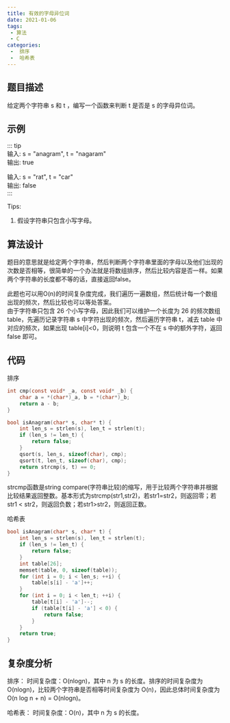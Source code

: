 ```yaml
---
title: 有效的字母异位词
date: 2021-01-06
tags:
 - 算法
 - C
categories:
 -  排序
 -  哈希表
---
```



## 题目描述
给定两个字符串 s 和 t ，编写一个函数来判断 t 是否是 s 的字母异位词。   

## 示例
::: tip  
输入: s = "anagram", t = "nagaram"  
输出: true  

输入: s = "rat", t = "car"  
输出: false  
:::  

Tips:      
1. 假设字符串只包含小写字母。  


## 算法设计
题目的意思就是给定两个字符串，然后判断两个字符串里面的字母以及他们出现的次数是否相等，很简单的一个办法就是将数组排序，然后比较内容是否一样。如果两个字符串的长度都不等的话，直接返回false。

此题也可以用O(n)的时间复杂度完成，我们遍历一遍数组，然后统计每一个数组出现的频次，然后比较也可以等处答案。  
由于字符串只包含 26 个小写字母，因此我们可以维护一个长度为 26 的频次数组 table，先遍历记录字符串 s 中字符出现的频次，然后遍历字符串 t，减去 table 中对应的频次，如果出现 table[i]<0，则说明 t 包含一个不在 s 中的额外字符，返回 false 即可。


## 代码
排序
```c
int cmp(const void* _a, const void* _b) {
    char a = *(char*)_a, b = *(char*)_b;
    return a - b;
}

bool isAnagram(char* s, char* t) {
    int len_s = strlen(s), len_t = strlen(t);
    if (len_s != len_t) {
        return false;
    }
    qsort(s, len_s, sizeof(char), cmp);
    qsort(t, len_t, sizeof(char), cmp);
    return strcmp(s, t) == 0;
}
```

strcmp函数是string compare(字符串比较)的缩写，用于比较两个字符串并根据比较结果返回整数。基本形式为strcmp(str1,str2)，若str1=str2，则返回零；若str1 < str2，则返回负数；若str1>str2，则返回正数。

哈希表
```c
bool isAnagram(char* s, char* t) {
    int len_s = strlen(s), len_t = strlen(t);
    if (len_s != len_t) {
        return false;
    }
    int table[26];
    memset(table, 0, sizeof(table));
    for (int i = 0; i < len_s; ++i) {
        table[s[i] - 'a']++;
    }
    for (int i = 0; i < len_t; ++i) {
        table[t[i] - 'a']--;
        if (table[t[i] - 'a'] < 0) {
            return false;
        }
    }
    return true;
}

```

## 复杂度分析     
排序：
时间复杂度：O(nlogn)，其中 n 为 s 的长度。排序的时间复杂度为 O(nlogn)，比较两个字符串是否相等时间复杂度为 O(n)，因此总体时间复杂度为 O(n log n + n) = O(nlogn)。

哈希表：
时间复杂度：O(n)，其中 n 为 s 的长度。


